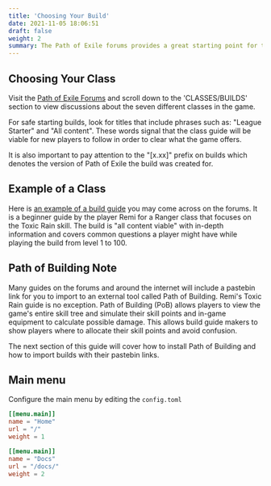 ```yaml
---
title: 'Choosing Your Build'
date: 2021-11-05 18:06:51
draft: false
weight: 2
summary: The Path of Exile forums provides a great starting point for the type of characters you would like to play.
---
```


## Choosing Your Class

Visit the [Path of Exile Forums](https://www.pathofexile.com/forum) and scroll down to the 'CLASSES/BUILDS' section to view discussions about the seven different classes in the game.

For safe starting builds, look for titles that include phrases such as: "League Starter" and "All content". These words signal that the class guide will be viable for new players to follow in order to clear what the game offers.

It is also important to pay attention to the "[x.xx]" prefix on builds which denotes the version of Path of Exile the build was created for.

## Example of a Class

Here is [an example of a build guide](https://www.pathofexile.com/forum/view-thread/2866127) you may come across on the forums. It is a beginner guide by the player Remi for a Ranger class that focuses on the Toxic Rain skill. The build is "all content viable" with in-depth information and covers common questions a player might have while playing the build from level 1 to 100.

## Path of Building Note

Many guides on the forums and around the internet will include a pastebin link for you to import to an external tool called Path of Building. Remi's Toxic Rain guide is no exception. Path of Building (PoB) allows players to view the game's entire skill tree and simulate their skill points and in-game equipment to calculate possible damage. This allows build guide makers to show players where to allocate their skill points and avoid confusion.

The next section of this guide will cover how to install Path of Building and how to import builds with their pastebin links.

## Main menu

Configure the main menu by editing the `config.toml`

```toml
[[menu.main]]
name = "Home"
url = "/"
weight = 1

[[menu.main]]
name = "Docs"
url = "/docs/"
weight = 2
```
